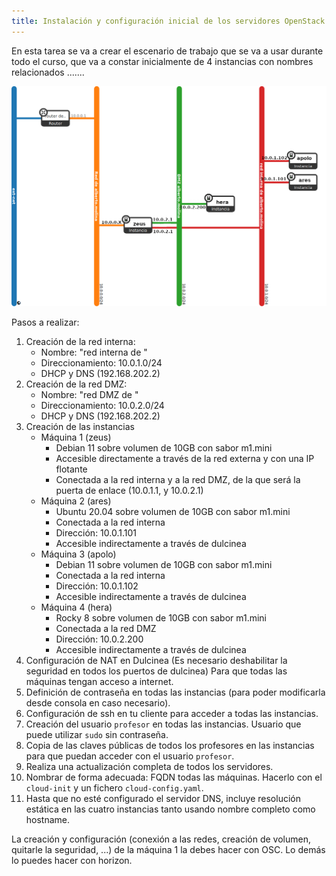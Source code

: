 ```yaml
---
title: Instalación y configuración inicial de los servidores OpenStack
---
```

En esta tarea se va a crear el escenario de trabajo que se va a usar durante todo el curso, que va a constar inicialmente de 4 instancias con nombres relacionados .......

![práctica](img/escenario2.png)

Pasos a realizar:

1. Creación de la red interna:
    * Nombre: "red interna de <nombre de usuario>"
    * Direccionamiento: 10.0.1.0/24
    * DHCP y DNS (192.168.202.2)
2. Creación de la red DMZ:
    * Nombre: "red DMZ de <nombre de usuario>"
    * Direccionamiento: 10.0.2.0/24
    * DHCP y DNS (192.168.202.2)
3. Creación de las instancias
    * Máquina 1 (zeus)
        * Debian 11 sobre volumen de 10GB con sabor m1.mini
        * Accesible directamente a través de la red externa y con una IP flotante
        * Conectada a la red interna y a la red DMZ, de la que será la puerta de enlace (10.0.1.1, y 10.0.2.1)
    * Máquina 2 (ares)
        * Ubuntu 20.04 sobre volumen de 10GB con sabor m1.mini
        * Conectada a la red interna
        * Dirección: 10.0.1.101
        * Accesible indirectamente a través de dulcinea
    * Máquina 3 (apolo)
        * Debian 11 sobre volumen de 10GB con sabor m1.mini
        * Conectada a la red interna
        * Dirección: 10.0.1.102
        * Accesible indirectamente a través de dulcinea
    * Máquina 4 (hera)
        * Rocky 8 sobre volumen de 10GB con sabor m1.mini
        * Conectada a la red DMZ
        * Dirección: 10.0.2.200
        * Accesible indirectamente a través de dulcinea
4. Configuración de NAT en Dulcinea (Es necesario deshabilitar la seguridad en todos los puertos de dulcinea) Para que todas las máquinas tengan acceso a internet.
5. Definición de contraseña en todas las instancias (para poder modificarla desde consola en caso necesario).
6. Configuración de ssh en tu cliente para acceder a todas las instancias.
7. Creación del usuario `profesor` en todas las instancias. Usuario que puede utilizar `sudo` sin contraseña.
8. Copia de las claves públicas de todos los profesores en las instancias para que puedan acceder con el usuario `profesor`.
9. Realiza una actualización completa de todos los servidores.
10. Nombrar de forma adecuada: FQDN todas las máquinas. Hacerlo con el `cloud-init` y un fichero `cloud-config.yaml`.
11. Hasta que no esté configurado el servidor DNS, incluye resolución estática en las cuatro instancias tanto usando nombre completo como hostname.
    
La creación y configuración (conexión a las redes, creación de volumen, quitarle la seguridad, ...) de la máquina 1 la debes hacer con OSC. Lo demás lo puedes hacer con horizon.